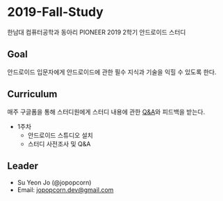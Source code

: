 # 2019-Fall-Study
한남대 컴퓨터공학과 동아리 PIONEER 2019 2학기 안드로이드 스터디

## Goal
안드로이드 입문자에게 안드로이드에 관한 필수 지식과 기술을 익힐 수 있도록 한다.

## Curriculum
매주 구글폼을 통해 스터디원에게 스터디 내용에 관한 [Q&A](https://github.com/pionnerandroid/2019-Fall-Study-QA)와 피드백을 받는다.

* 1주차
  * 안드로이드 스튜디오 설치
  * 스터디 사전조사 및 Q&A

## Leader
* Su Yeon Jo (@jopopcorn)
* Email: jopopcorn.dev@gmail.com
